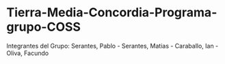 # Tierra-Media-Concordia-Programa-grupo-COSS
Integrantes del Grupo:
Serantes, Pablo - Serantes, Matias - Caraballo, Ian - Oliva, Facundo
